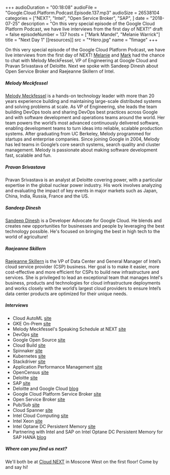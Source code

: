 +++
audioDuration = "00:18:08"
audioFile = "Google.Cloud.Platform.Podcast.Episode.137.mp3"
audioSize = 26538104 
categories = ["NEXT", "Intel", "Open Service Broker", "SAP", ]
date = "2018-07-25"
description = "On this very special episode of the Google Cloud Platform Podcast, we have live interviews from the first day of NEXT!"
draft = false
episodeNumber = 137
hosts = ["Mark Mandel", "Melanie Warrick"]
title = "Next Day 1"
[[resources]]
  src = "**Hero*.jpg"
  name = "fimage"
+++

On this very special episode of the Google Cloud Platform Podcast, we have live interviews from the first day of NEXT! [Melanie](https://twitter.com/nyghtowl) and [Mark](https://twitter.com/Neurotic) had the chance to chat with Melody MeckFessel, VP of Engineering at Google Cloud and Pravan Srivastava of Deloitte. Next we spoke with Sandeep Dinesh about Open Service Broker and Raejeanne Skillern of Intel.

<!--more-->

##### Melody Meckfessel

[Melody Meckfessel](https://twitter.com/mmeckf) is a hands-on technology leader with more than 20 years experience building and maintaining large-scale distributed systems and solving problems at scale. As VP of Engineering, she leads the team building DevOps tools and sharing DevOps best practices across Google and with software development and operations teams around the world. Her team powers the world’s most advanced continuously delivered software, enabling development teams to turn ideas into reliable, scalable production systems. After graduating from UC Berkeley, Melody programmed for startups and enterprise companies. Since joining Google in 2004, Melody has led teams in Google’s core search systems, search quality and cluster management. Melody is passionate about making software development fast, scalable and fun.

##### Pravan Srivastava 
Pravan Srivastava is an analyst at Deloitte covering power, with a particular expertise in the global nuclear power industry. His work involves analyzing and evaluating the impact of key events in major markets such as Japan, China, India, Russia, France and the US. 

##### Sandeep Dinesh

[Sandeep Dinesh](https://twitter.com/SandeepDinesh) is a Developer Advocate for Google Cloud. He blends and creates new opportunities for businesses and people by leveraging the best technology possible. He's focused on bringing the best in high tech to the world of agriculture!

##### Raejeanne Skillern

[Raejeanne Skillern](https://twitter.com/RaejeanneS) is the VP of Data Center and General Manager of Intel’s cloud service provider (CSP) business. Her goal is to make it easier, more cost-effective and more efficient for CSPs to build new infrastructure and services. She is privileged to lead an exceptional team that manages Intel's business, products and technologies for cloud infrastructure deployments and works closely with the world’s largest cloud providers to ensure Intel’s data center products are optimized for their unique needs.

##### Interviews

* Cloud AutoML [site](https://cloud.google.com/automl/)
* GKE On-Prem [site](https://cloud.google.com/gke-on-prem/)
* Melody Meckfessel's Speaking Schedule at NEXT [site](https://cloud.withgoogle.com/next18/sf/speakers/speaker/A99D9E27052457AD)
* DevOps [site](https://cloud.google.com/solutions/devops/)
* Google Open Source [site](https://opensource.google.com)
* Cloud Build [site](https://cloud.google.com/cloud-build/)
* Spinnaker [site](https://www.spinnaker.io)
* Kubernetes [site](https://kubernetes.io)
* Stackdriver [site](https://cloud.google.com/stackdriver)
* Application Performance Management [site](https://cloud.google.com/apm/)
* OpenCensus [site](https://opencensus.io)
* Deloitte [site](https://www.deloitte.com/)
* SAP [site](https://www.sap.com/index.html)
* Deloitte and Google Cloud [blog](https://www2.deloitte.com/us/en/pages/about-deloitte/solutions/google-cloud.html)
* Google Cloud Platform Service Broker [site](https://cloud.google.com/kubernetes-engine/docs/concepts/google-cloud-platform-service-broker)
* Open Service Broker [site](https://www.openservicebrokerapi.org)
* Pub/Sub [site](https://cloud.google.com/pubsub/)
* Cloud Spanner [site](https://cloud.google.com/spanner/)
* Intel Cloud Computing [site](https://www.intel.com/content/www/us/en/cloud-computing/overview.html)
* Intel Xeon [site](https://www.intel.com/content/www/us/en/products/processors/xeon.html)
* Intel Optane DC Persistent Memory [site](https://www.intel.com/content/www/us/en/big-data/partners/sap/persistent-memory-sap-hana-brief.html)
* Partnering with Intel and SAP on Intel Optane DC Persistent Memory for SAP HANA [blog](https://cloudplatform.googleblog.com/2018/07/intel-and-sap-partnership-brings-persistent-memory-to-gcp-vms.html)

##### Where can you find us next?

We'll both be at [Cloud NEXT](https://cloud.withgoogle.com/next18/sf/) in Moscone West on the first floor! Come by and say hi!